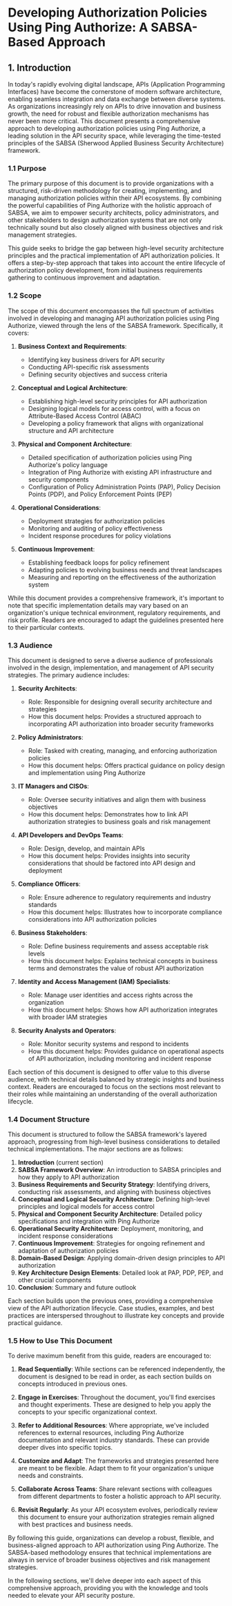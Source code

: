 # Developing Authorization Policies Using Ping Authorize: A SABSA-Based Approach

## 1. Introduction

In today's rapidly evolving digital landscape, APIs (Application Programming Interfaces) have become the cornerstone of modern software architecture, enabling seamless integration and data exchange between diverse systems. As organizations increasingly rely on APIs to drive innovation and business growth, the need for robust and flexible authorization mechanisms has never been more critical. This document presents a comprehensive approach to developing authorization policies using Ping Authorize, a leading solution in the API security space, while leveraging the time-tested principles of the SABSA (Sherwood Applied Business Security Architecture) framework.

### 1.1 Purpose

The primary purpose of this document is to provide organizations with a structured, risk-driven methodology for creating, implementing, and managing authorization policies within their API ecosystems. By combining the powerful capabilities of Ping Authorize with the holistic approach of SABSA, we aim to empower security architects, policy administrators, and other stakeholders to design authorization systems that are not only technically sound but also closely aligned with business objectives and risk management strategies.

This guide seeks to bridge the gap between high-level security architecture principles and the practical implementation of API authorization policies. It offers a step-by-step approach that takes into account the entire lifecycle of authorization policy development, from initial business requirements gathering to continuous improvement and adaptation.

### 1.2 Scope

The scope of this document encompasses the full spectrum of activities involved in developing and managing API authorization policies using Ping Authorize, viewed through the lens of the SABSA framework. Specifically, it covers:

1. **Business Context and Requirements**: 
   - Identifying key business drivers for API security
   - Conducting API-specific risk assessments
   - Defining security objectives and success criteria

2. **Conceptual and Logical Architecture**:
   - Establishing high-level security principles for API authorization
   - Designing logical models for access control, with a focus on Attribute-Based Access Control (ABAC)
   - Developing a policy framework that aligns with organizational structure and API architecture

3. **Physical and Component Architecture**:
   - Detailed specification of authorization policies using Ping Authorize's policy language
   - Integration of Ping Authorize with existing API infrastructure and security components
   - Configuration of Policy Administration Points (PAP), Policy Decision Points (PDP), and Policy Enforcement Points (PEP)

4. **Operational Considerations**:
   - Deployment strategies for authorization policies
   - Monitoring and auditing of policy effectiveness
   - Incident response procedures for policy violations

5. **Continuous Improvement**:
   - Establishing feedback loops for policy refinement
   - Adapting policies to evolving business needs and threat landscapes
   - Measuring and reporting on the effectiveness of the authorization system

While this document provides a comprehensive framework, it's important to note that specific implementation details may vary based on an organization's unique technical environment, regulatory requirements, and risk profile. Readers are encouraged to adapt the guidelines presented here to their particular contexts.

### 1.3 Audience

This document is designed to serve a diverse audience of professionals involved in the design, implementation, and management of API security strategies. The primary audience includes:

1. **Security Architects**: 
   - Role: Responsible for designing overall security architecture and strategies
   - How this document helps: Provides a structured approach to incorporating API authorization into broader security frameworks

2. **Policy Administrators**:
   - Role: Tasked with creating, managing, and enforcing authorization policies
   - How this document helps: Offers practical guidance on policy design and implementation using Ping Authorize

3. **IT Managers and CISOs**:
   - Role: Oversee security initiatives and align them with business objectives
   - How this document helps: Demonstrates how to link API authorization strategies to business goals and risk management

4. **API Developers and DevOps Teams**:
   - Role: Design, develop, and maintain APIs
   - How this document helps: Provides insights into security considerations that should be factored into API design and deployment

5. **Compliance Officers**:
   - Role: Ensure adherence to regulatory requirements and industry standards
   - How this document helps: Illustrates how to incorporate compliance considerations into API authorization policies

6. **Business Stakeholders**:
   - Role: Define business requirements and assess acceptable risk levels
   - How this document helps: Explains technical concepts in business terms and demonstrates the value of robust API authorization

7. **Identity and Access Management (IAM) Specialists**:
   - Role: Manage user identities and access rights across the organization
   - How this document helps: Shows how API authorization integrates with broader IAM strategies

8. **Security Analysts and Operators**:
   - Role: Monitor security systems and respond to incidents
   - How this document helps: Provides guidance on operational aspects of API authorization, including monitoring and incident response

Each section of this document is designed to offer value to this diverse audience, with technical details balanced by strategic insights and business context. Readers are encouraged to focus on the sections most relevant to their roles while maintaining an understanding of the overall authorization lifecycle.

### 1.4 Document Structure

This document is structured to follow the SABSA framework's layered approach, progressing from high-level business considerations to detailed technical implementations. The major sections are as follows:

1. **Introduction** (current section)
2. **SABSA Framework Overview**: An introduction to SABSA principles and how they apply to API authorization
3. **Business Requirements and Security Strategy**: Identifying drivers, conducting risk assessments, and aligning with business objectives
4. **Conceptual and Logical Security Architecture**: Defining high-level principles and logical models for access control
5. **Physical and Component Security Architecture**: Detailed policy specifications and integration with Ping Authorize
6. **Operational Security Architecture**: Deployment, monitoring, and incident response considerations
7. **Continuous Improvement**: Strategies for ongoing refinement and adaptation of authorization policies
8. **Domain-Based Design**: Applying domain-driven design principles to API authorization
9. **Key Architecture Design Elements**: Detailed look at PAP, PDP, PEP, and other crucial components
10. **Conclusion**: Summary and future outlook

Each section builds upon the previous ones, providing a comprehensive view of the API authorization lifecycle. Case studies, examples, and best practices are interspersed throughout to illustrate key concepts and provide practical guidance.

### 1.5 How to Use This Document

To derive maximum benefit from this guide, readers are encouraged to:

1. **Read Sequentially**: While sections can be referenced independently, the document is designed to be read in order, as each section builds on concepts introduced in previous ones.

2. **Engage in Exercises**: Throughout the document, you'll find exercises and thought experiments. These are designed to help you apply the concepts to your specific organizational context.

3. **Refer to Additional Resources**: Where appropriate, we've included references to external resources, including Ping Authorize documentation and relevant industry standards. These can provide deeper dives into specific topics.

4. **Customize and Adapt**: The frameworks and strategies presented here are meant to be flexible. Adapt them to fit your organization's unique needs and constraints.

5. **Collaborate Across Teams**: Share relevant sections with colleagues from different departments to foster a holistic approach to API security.

6. **Revisit Regularly**: As your API ecosystem evolves, periodically review this document to ensure your authorization strategies remain aligned with best practices and business needs.

By following this guide, organizations can develop a robust, flexible, and business-aligned approach to API authorization using Ping Authorize. The SABSA-based methodology ensures that technical implementations are always in service of broader business objectives and risk management strategies.

In the following sections, we'll delve deeper into each aspect of this comprehensive approach, providing you with the knowledge and tools needed to elevate your API security posture.

